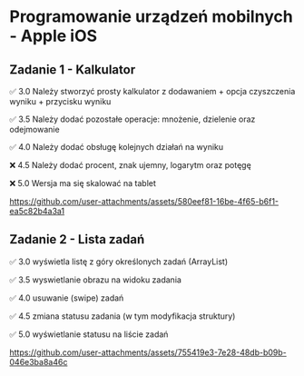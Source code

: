 # Programowanie urządzeń mobilnych - Apple iOS

## Zadanie 1 - Kalkulator 

✅ 3.0 Należy stworzyć prosty kalkulator z dodawaniem + opcja czyszczenia wyniku + przycisku wyniku

✅ 3.5 Należy dodać pozostałe operacje: mnożenie, dzielenie oraz odejmowanie

✅ 4.0 Należy dodać obsługę kolejnych działań na wyniku

❌ 4.5 Należy dodać procent, znak ujemny, logarytm oraz potęgę

❌ 5.0 Wersja ma się skalować na tablet

https://github.com/user-attachments/assets/580eef81-16be-4f65-b6f1-ea5c82b4a3a1

## Zadanie 2 - Lista zadań 

✅ 3.0 wyświetla listę z góry określonych zadań (ArrayList)

✅ 3.5 wyswietlanie obrazu na widoku zadania

✅ 4.0 usuwanie (swipe) zadań

✅ 4.5 zmiana statusu zadania (w tym modyfikacja struktury)

✅ 5.0 wyświetlanie statusu na liście zadań

https://github.com/user-attachments/assets/755419e3-7e28-48db-b09b-046e3ba8a46c


